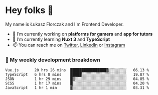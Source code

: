 # Hey folks 👋

My name is Łukasz Florczak and I'm Frontend Developer. 

- 🔭 I’m currently working on **platforms for gamers** and **app for tutors**
- 🌱 I’m currently learning **Nuxt 3** and **TypeScript**
- 📫 You can reach me on [Twitter](https://twitter.com/lukaszflorczak), [LinkedIn](https://pl.linkedin.com/in/lukasz-florczak) or [Instagram](https://instagram.com/lukaszflorczak)


### 🧮 My weekly development breakdown

<!--START_SECTION:waka-->
```text
Vue.js       20 hrs 26 mins  ████████████████▓░░░░░░░░   66.13 % 
TypeScript   6 hrs 8 mins    █████░░░░░░░░░░░░░░░░░░░░   19.87 % 
JSON         1 hr 29 mins    █▒░░░░░░░░░░░░░░░░░░░░░░░   04.85 % 
SCSS         1 hr 17 mins    █░░░░░░░░░░░░░░░░░░░░░░░░   04.20 % 
JavaScript   1 hr 1 min      ▓░░░░░░░░░░░░░░░░░░░░░░░░   03.31 % 
```
<!--END_SECTION:waka-->

<!--
**lukaszflorczak/lukaszflorczak** is a ✨ _special_ ✨ repository because its `README.md` (this file) appears on your GitHub profile.

Here are some ideas to get you started:

- 🔭 I’m currently working on ...
- 🌱 I’m currently learning ...
- 👯 I’m looking to collaborate on ...
- 🤔 I’m looking for help with ...
- 💬 Ask me about ...
- 📫 How to reach me: ...
- 😄 Pronouns: ...
- ⚡ Fun fact: ...
-->
